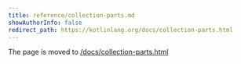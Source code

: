 ```yaml
---
title: reference/collection-parts.md
showAuthorInfo: false
redirect_path: https://kotlinlang.org/docs/collection-parts.html
---
```


The page is moved to [/docs/collection-parts.html](/docs/collection-parts.html)
